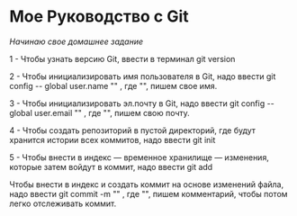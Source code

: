 # Мое Руководство с Git 
*Начинаю свое домашнее задание*

1 - Чтобы узнать версию Git, ввести в терминал  git version 

2 - Чтобы инициализировать имя пользователя в Git, надо ввести git config -- global user.name "" , где "", пишем свое имя.

3 - Чтобы инициализировать эл.почту в Git, надо ввести git config -- global user.email "" , где "", пишем свою почту.

4 - Чтобы создать репозиторий в пустой директорий, где будут хранится истории всех коммитов, надо ввести git init

5 -  Чтобы  внести в индекс — временное хранилище — изменения, которые затем войдут в коммит, надо ввести git add

Чтобы внести в индекс и создать коммит на основе изменений файла, надо ввести  git commit -m "" , где "", пишем комментарий, чтобы потом легко отслеживать коммит.